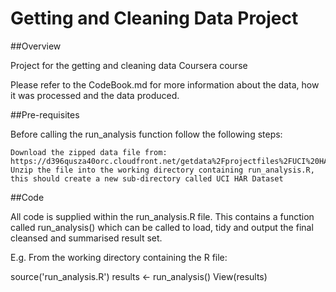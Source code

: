 # Getting and Cleaning Data Project

##Overview

Project for the getting and cleaning data Coursera course

Please refer to the CodeBook.md for more information about the data, how it was processed and the data produced.

##Pre-requisites

Before calling the run_analysis function follow the following steps:

    Download the zipped data file from: https://d396qusza40orc.cloudfront.net/getdata%2Fprojectfiles%2FUCI%20HAR%20Dataset.zip
    Unzip the file into the working directory containing run_analysis.R, this should create a new sub-directory called UCI HAR Dataset

##Code

All code is supplied within the run_analysis.R file. This contains a function called run_analysis() which can be called to load, tidy and output the final cleansed and summarised result set.

E.g. From the working directory containing the R file:

source('run_analysis.R')
results <- run_analysis()
View(results)

